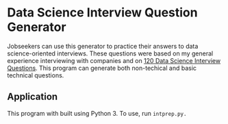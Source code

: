 # Data Science Interview Question Generator
Jobseekers can use this generator to practice their answers to data science-oriented interviews. These questions were based on my general experience interviewing with companies and on [120 Data Science Interview Questions](https://github.com/kojino/120-Data-Science-Interview-Questions). This program can generate both non-techical and basic technical questions.

## Application
This program with built using Python 3. To use, run `intprep.py.`
